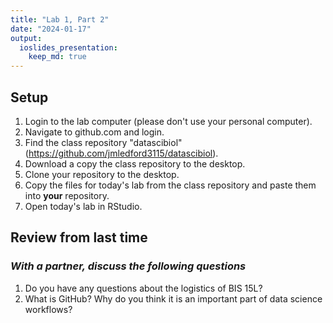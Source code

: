 ```yaml
---
title: "Lab 1, Part 2"
date: "2024-01-17"
output: 
  ioslides_presentation: 
    keep_md: true
---
```




## Setup
1. Login to the lab computer (please don't use your personal computer).  
2. Navigate to github.com and login.  
3. Find the class repository "datascibiol" (https://github.com/jmledford3115/datascibiol).  
4. Download a copy the class repository to the desktop.  
5. Clone your repository to the desktop.  
6. Copy the files for today's lab from the class repository and paste them into **your** repository.  
7. Open today's lab in RStudio.  

## Review from last time
### *With a partner, discuss the following questions*
1. Do you have any questions about the logistics of BIS 15L?  
2. What is GitHub? Why do you think it is an important part of data science workflows?  
